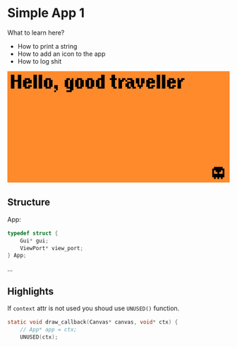 # Simple App 1

What to learn here?

* How to print a string
* How to add an icon to the app
* How to log shit

![screenshot](Screenshot-20230402-193400.png)

## Structure

App:

```c
typedef struct {
    Gui* gui;
    ViewPort* view_port;
} App;
```

...

## Highlights

If `context` attr is not used you shoud use `UNUSED()` function.

```c
static void draw_callback(Canvas* canvas, void* ctx) {
    // App* app = ctx;
    UNUSED(ctx);
```
